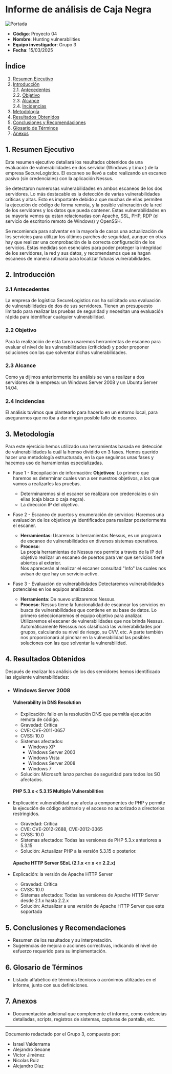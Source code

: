 # Informe de análisis de Caja Negra

![Portada](./img/portada.png)

- **Código**: Proyecto 04
- **Nombre**: Hunting vulnerabilities
- **Equipo investigador**: Grupo 3
- **Fecha**: 15/03/2025

## Índice

1. [Resumen Ejecutivo](#1-resumen-ejecutivo)
2. [Introducción](#2-introducción)  
   2.1. [Antecedentes](#21-antecedentes)  
   2.2. [Objetivo](#22-objetivo)  
   2.3. [Alcance](#23-alcance)  
   2.4. [Incidencias](#24-incidencias)
3. [Metodología](#3-metodología)
4. [Resultados Obtenidos](#4-resultados-obtenidos)
5. [Conclusiones y Recomendaciones](#5-conclusiones-y-recomendaciones)
6. [Glosario de Términos](#6-glosario-de-términos)
7. [Anexos](#7-anexos)

## 1. Resumen Ejecutivo

Este resumen ejecutivo detallará los resultados obtenidos de una evaluación de vulnerabilidades en dos servidor (Windows y Linux ) de la empresa SecureLogistics. El escaneo se llevó a cabo realizando un escaneo pasivo (sin credenciales) con la aplicación Nessus. 

Se detectaron numerosas vulnerabilidades en ambos escaneos de los dos servidores. Lo más destacable es la detección de varias vulnerabilidades críticas y altas. Esto es importante debido a que muchas de ellas permiten la ejecución de código de forma remota, y la posible vulneración de la red de los servidores y los datos que pueda contener. Estas vulnerabilidades en su mayoría vemos qu estan relacionadas con Apache, SSL, PHP, RDP (el servicio de escritorio remoto de Windows) y OpenSSH. 

Se recomienda para solventar en la mayoría de casos una actualización de los servicios para utilizar los últimos parches de seguridad, aunque en otras hay que realizar una comprobación de la correcta configuración de los servicios. Estas medidas son esenciales para poder proteger la integridad de los servidores, la red y sus datos, y recomendamos que se hagan escaneos de manera rutinaria para localizar futuras vulnerabilidades. 


## 2. Introducción

### 2.1 Antecedentes

La empresa de logística SecureLogistics nos ha solicitado una evaluación de vulnerabilidades de dos de sus servidores. Tienen un presupuesto limitado para realizar las pruebas de seguridad y necesitan una evaluación rápida para identificar cualquier vulnerabilidad.

### 2.2 Objetivo

Para la realización de esta tarea usaremos herramientas de escaneo para evaluar el nivel de las vulnerabilidades (criticidad) y poder proponer soluciones con las que solventar dichas vulnerabilidades. 

### 2.3 Alcance

Como ya dijimos anteriormente los análisis se van a realizar a dos servidores de la empresa: un Windows Server 2008 y un Ubuntu Server 14.04.

### 2.4 Incidencias

El análisis tuvimos que plantearlo para hacerlo en un entorno local, para asegurarnos que no iba a dar ningún posible fallo de escaneo.

## 3. Metodología

Para este ejercicio hemos utilizado una herramientas basada en detección de vulnerabilidades la cuál la hemso dividido en 3 fases. Hemos querido hacer una metodología estructurada, en la que seguimos unas fases y hacemos uso de harramientas especializadas. 

- Fase 1 - Recopilación de información: 
   **Objetivos**: Lo primero que haremos es determinar cuales van a ser nuestros objetivos, a los que vamos a realizarles las pruebas. 
   - Determinaremos si el escaner se realizara con credenciales o sin ellas (caja blaca o caja negra).
   - La dirección IP del objetivo. 

- Fase 2 - Escaneo de puertos y enumeración de servicios:
   Haremos una evaluación de los objetivos ya identificados para realizar posteriormente el escaner. 
   - **Herramientas**: Usaremos la herramientas Nessus, es un programa de escaneo de vulnerabilidades en diversos sistemas operativos. 
   - **Proceso**:  
      La propia herramientas de Nessus nos permite a través de la IP del objetivo realizar un escaneo de puertos para ver que servicios tiene abiertos al exterior.   
      Nos aparecerán al realizar el escaner consultad "Info" las cuales nos avisan de que hay un servicio activo. 

- Fase 3 - Evaluación de vulnerabilidades
   Detectaremos vulnerabilidades potenciales en los equipos analizados. 
   - **Herramienta**: De nuevo utilizaremos Nessus. 
   - **Proceso**: Nessus tiene la funcionalidad de escanear los servicios en busca de vulnerabilidades que contiene en su base de datos. 
      Lo primero seleccionaremos el equipo objetivo para analizar.    
      Utilizaremos el escaner de vulnerabilidades que nos brinda Nessus.
      Automáticamente Nesssus nos clasificará las vulnerabilidades por grupos, calculando su nivel de riesgo, su CVV, etc. A parte también nos proporcionará al pinchar en la vulnerabilidad las posibles soluciones con las que solventar la vulnerabilidad. 


## 4. Resultados Obtenidos

Después de realizar los análisis de los dos servidores hemos identificado las siguiente vulnerabilidades: 

- ### Windows Server 2008

   #### Vulnerability in DNS Resolution

   - Explicación:  fallo en la resolución DNS que permitía ejecución remota de código. 
   - Gravedad: Crítica
   - CVE: CVE-2011-0657
   - CVSS: 10.0
   - Sistemas afectados:
      - Windows XP
      - Windows Server 2003 
      - Windows Vista
      - Windows Server 2008
      - Windows 7 
   - Solución: Microsoft lanzo parches de seguridad para todos los SO afectados. 

   #### PHP 5.3.x < 5.3.15 Multiple Vulnerabilities

- Explicación:  vulnerabilidad que afecta a componentes de PHP y permite la ejecución de código arbitrario y el acceso no autorizado a directorios restringidos. 
   - Gravedad: Crítica
   - CVE: CVE-2012-2688, CVE-2012-3365
   - CVSS: 10.0
   - Sistemas afectados: Todas las versiones de PHP 5.3.x anteriores a 5.3.15
   - Solución: Actualizar PHP a la versión 5.3.15 o posterior.

   #### Apache HTTP Server SEoL (2.1.x <= x <= 2.2.x)

- Explicación: la versión de Apache HTTP Server 
   - Gravedad: Crítica
   - CVSS: 10.0
   - Sistemas afectados: Todas las versiones de Apache HTTP Server desde 2.1.x hasta 2.2.x
   - Solución: Actualizar a una versión de Apache HTTP Server que este soportada





## 5. Conclusiones y Recomendaciones

- Resumen de los resultados y su interpretación.
- Sugerencias de mejora o acciones correctivas, indicando el nivel de esfuerzo requerido para su implementación.

## 6. Glosario de Términos

- Listado alfabético de términos técnicos o acrónimos utilizados en el informe, junto con sus definiciones.

## 7. Anexos

- Documentación adicional que complemente el informe, como evidencias detalladas, scripts, registros de sistemas, capturas de pantalla, etc.

---

Documento redactado por el Grupo 3, compuesto por:

- Israel Valderrama
- Alejandro Seoane
- Víctor Jiménez
- Nicolas Ruiz
- Alejandro Díaz
